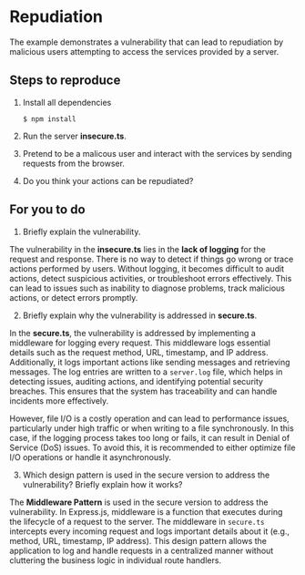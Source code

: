 # Repudiation

The example demonstrates a vulnerability that can lead to repudiation by malicious users attempting to access the services provided by a server.

## Steps to reproduce

1. Install all dependencies

    `$ npm install`

2. Run the server __insecure.ts__.

3. Pretend to be a malicous user and interact with the services by sending requests from the browser.

4. Do you think your actions can be repudiated?

## For you to do

1. Briefly explain the vulnerability.

The vulnerability in the **insecure.ts** lies in the **lack of logging** for the request and response. There is no way to detect if things go wrong or trace actions performed by users. Without logging, it becomes difficult to audit actions, detect suspicious activities, or troubleshoot errors effectively. This can lead to issues such as inability to diagnose problems, track malicious actions, or detect errors promptly.

2. Briefly explain why the vulnerability is addressed in __secure.ts__.

In the **secure.ts**, the vulnerability is addressed by implementing a middleware for logging every request. This middleware logs essential details such as the request method, URL, timestamp, and IP address. Additionally, it logs important actions like sending messages and retrieving messages. The log entries are written to a `server.log` file, which helps in detecting issues, auditing actions, and identifying potential security breaches. This ensures that the system has traceability and can handle incidents more effectively.

However, file I/O is a costly operation and can lead to performance issues, particularly under high traffic or when writing to a file synchronously. In this case, if the logging process takes too long or fails, it can result in Denial of Service (DoS) issues. To avoid this, it is recommended to either optimize file I/O operations or handle it asynchronously.

3. Which design pattern is used in the secure version to address the vulnerability? Briefly explain how it works?

The **Middleware Pattern** is used in the secure version to address the vulnerability. In Express.js, middleware is a function that executes during the lifecycle of a request to the server. The middleware in `secure.ts` intercepts every incoming request and logs important details about it (e.g., method, URL, timestamp, IP address). This design pattern allows the application to log and handle requests in a centralized manner without cluttering the business logic in individual route handlers. 

 